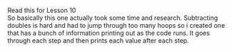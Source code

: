 Read this for Lesson 10 <br />
So basically this one actually took some time and research. Subtracting doubles is hard and had to jump through too many hoops so i created one that has a bunch of information printing out as the code runs. It goes through each step and then prints each value after each step.
